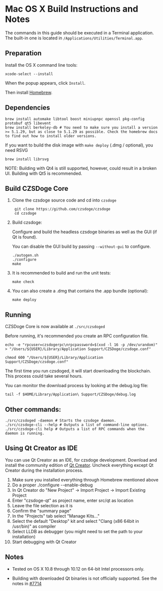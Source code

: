 Mac OS X Build Instructions and Notes
====================================
The commands in this guide should be executed in a Terminal application.
The built-in one is located in `/Applications/Utilities/Terminal.app`.

Preparation
-----------
Install the OS X command line tools:

`xcode-select --install`

When the popup appears, click `Install`.

Then install [Homebrew](https://brew.sh).

Dependencies
----------------------

    brew install automake libtool boost miniupnpc openssl pkg-config protobuf qt5 libevent
    brew install berkeley-db # You need to make sure you install a version >= 5.1.29, but as close to 5.1.29 as possible. Check the homebrew docs to find out how to install older versions.

If you want to build the disk image with `make deploy` (.dmg / optional), you need RSVG

    brew install librsvg

NOTE: Building with Qt4 is still supported, however, could result in a broken UI. Building with Qt5 is recommended.

Build CZSDoge Core
------------------------

1. Clone the czsdoge source code and cd into `czsdoge`

        git clone https://github.com/czsdoge/czsdoge
        cd czsdoge

2.  Build czsdoge:

    Configure and build the headless czsdoge binaries as well as the GUI (if Qt is found).

    You can disable the GUI build by passing `--without-gui` to configure.

        ./autogen.sh
        ./configure
        make

3.  It is recommended to build and run the unit tests:

        make check

4.  You can also create a .dmg that contains the .app bundle (optional):

        make deploy

Running
-------

CZSDoge Core is now available at `./src/czsdoged`

Before running, it's recommended you create an RPC configuration file.

    echo -e "rpcuser=czsdogerpc\nrpcpassword=$(xxd -l 16 -p /dev/urandom)" > "/Users/${USER}/Library/Application Support/CZSDoge/czsdoge.conf"

    chmod 600 "/Users/${USER}/Library/Application Support/CZSDoge/czsdoge.conf"

The first time you run czsdoged, it will start downloading the blockchain. This process could take several hours.

You can monitor the download process by looking at the debug.log file:

    tail -f $HOME/Library/Application\ Support/CZSDoge/debug.log

Other commands:
-------

    ./src/czsdoged -daemon # Starts the czsdoge daemon.
    ./src/czsdoge-cli --help # Outputs a list of command-line options.
    ./src/czsdoge-cli help # Outputs a list of RPC commands when the daemon is running.

Using Qt Creator as IDE
------------------------
You can use Qt Creator as an IDE, for czsdoge development.
Download and install the community edition of [Qt Creator](https://www.qt.io/download/).
Uncheck everything except Qt Creator during the installation process.

1. Make sure you installed everything through Homebrew mentioned above
2. Do a proper ./configure --enable-debug
3. In Qt Creator do "New Project" -> Import Project -> Import Existing Project
4. Enter "czsdoge-qt" as project name, enter src/qt as location
5. Leave the file selection as it is
6. Confirm the "summary page"
7. In the "Projects" tab select "Manage Kits..."
8. Select the default "Desktop" kit and select "Clang (x86 64bit in /usr/bin)" as compiler
9. Select LLDB as debugger (you might need to set the path to your installation)
10. Start debugging with Qt Creator

Notes
-----

* Tested on OS X 10.8 through 10.12 on 64-bit Intel processors only.

* Building with downloaded Qt binaries is not officially supported. See the notes in [#7714](https://github.com/czsdoge/czsdoge/issues/7714)
